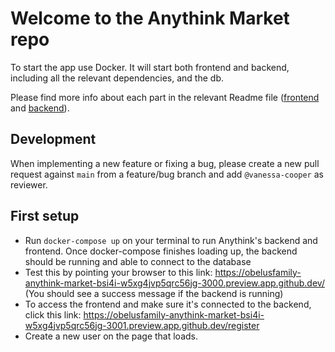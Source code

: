 # Welcome to the Anythink Market repo

To start the app use Docker. It will start both frontend and backend, including all the relevant dependencies, and the db.

Please find more info about each part in the relevant Readme file ([frontend](frontend/readme.md) and [backend](backend/README.md)).

## Development

When implementing a new feature or fixing a bug, please create a new pull request against `main` from a feature/bug branch and add `@vanessa-cooper` as reviewer.

## First setup

- Run `docker-compose up` on your terminal to run Anythink's backend and frontend. Once docker-compose finishes loading up, the backend should be running and able to connect to the database
- Test this by pointing your browser to this link: https://obelusfamily-anythink-market-bsi4i-w5xg4jvp5qrc56jg-3000.preview.app.github.dev/ (You should see a success message if the backend is running)
- To access the frontend and make sure it's connected to the backend, click this link: https://obelusfamily-anythink-market-bsi4i-w5xg4jvp5qrc56jg-3001.preview.app.github.dev/register
- Create a new user on the page that loads.

